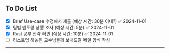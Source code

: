 ## To Do List
- [x] Brief Use-case 수정해서 제출 (예상 시간: 30분 이내?) ✅ 2024-11-01
- [x] 팀별 멘토링 상황 조사 (예상 시간: 5분) ✅ 2024-11-01
- [x] Rust 공부 전략 확인 (예상 시간: 10분) ✅ 2024-11-01
- [ ] 리스트업 해놓은 교수님들께 보내드릴 메일 양식 작성

---

